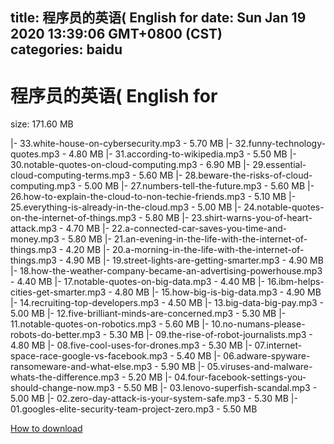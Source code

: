 
title: 程序员的英语( English for
date: Sun Jan 19 2020 13:39:06 GMT+0800 (CST)    
categories: baidu
---

# 程序员的英语( English for
size: 171.60 MB
 
 
|- 33.white-house-on-cybersecurity.mp3 - 5.70 MB
|- 32.funny-technology-quotes.mp3 - 4.80 MB
|- 31.according-to-wikipedia.mp3 - 5.50 MB
|- 30.notable-quotes-on-cloud-computing.mp3 - 6.90 MB
|- 29.essential-cloud-computing-terms.mp3 - 5.60 MB
|- 28.beware-the-risks-of-cloud-computing.mp3 - 5.00 MB
|- 27.numbers-tell-the-future.mp3 - 5.60 MB
|- 26.how-to-explain-the-cloud-to-non-techie-friends.mp3 - 5.10 MB
|- 25.everything-is-already-in-the-cloud.mp3 - 5.00 MB
|- 24.notable-quotes-on-the-internet-of-things.mp3 - 5.80 MB
|- 23.shirt-warns-you-of-heart-attack.mp3 - 4.70 MB
|- 22.a-connected-car-saves-you-time-and-money.mp3 - 5.80 MB
|- 21.an-evening-in-the-life-with-the-internet-of-things.mp3 - 4.20 MB
|- 20.a-morning-in-the-life-with-the-internet-of-things.mp3 - 4.90 MB
|- 19.street-lights-are-getting-smarter.mp3 - 4.90 MB
|- 18.how-the-weather-company-became-an-advertising-powerhouse.mp3 - 4.40 MB
|- 17.notable-quotes-on-big-data.mp3 - 4.40 MB
|- 16.ibm-helps-cities-get-smarter.mp3 - 4.80 MB
|- 15.how-big-is-big-data.mp3 - 4.90 MB
|- 14.recruiting-top-developers.mp3 - 4.50 MB
|- 13.big-data-big-pay.mp3 - 5.00 MB
|- 12.five-brilliant-minds-are-concerned.mp3 - 5.30 MB
|- 11.notable-quotes-on-robotics.mp3 - 5.60 MB
|- 10.no-numans-please-robots-do-better.mp3 - 5.30 MB
|- 09.the-rise-of-robot-journalists.mp3 - 4.80 MB
|- 08.five-cool-uses-for-drones.mp3 - 5.30 MB
|- 07.internet-space-race-google-vs-facebook.mp3 - 5.40 MB
|- 06.adware-spyware-ransomeware-and-what-else.mp3 - 5.90 MB
|- 05.viruses-and-malware-whats-the-difference.mp3 - 5.20 MB
|- 04.four-facebook-settings-you-should-change-now.mp3 - 5.50 MB
|- 03.lenovo-superfish-scandal.mp3 - 5.00 MB
|- 02.zero-day-attack-is-your-system-safe.mp3 - 5.30 MB
|- 01.googles-elite-security-team-project-zero.mp3 - 5.50 MB

[How to download](https://bpcam.bemobtrk.com/go/2ceec3aa-1ca2-46d6-b9ff-aaa5c184517c?jno=793)
